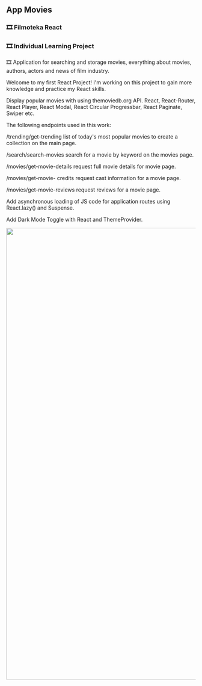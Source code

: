 ## App Movies

### 🎞️ Filmoteka React

### 🎞️ Individual Learning Project

🎞️ Application for searching and storage movies, everything about movies,
authors, actors and news of film industry.

Welcome to my first React Project! I'm working on this project to gain more
knowledge and practice my React skills.

Display popular movies with using themoviedb.org API. React, React-Router, React
Player, React Modal, React Circular Progressbar, React Paginate, Swiper etc.

The following endpoints used in this work:

/trending/get-trending list of today's most popular movies to create a
collection on the main page.

/search/search-movies search for a movie by keyword on the movies page.

/movies/get-movie-details request full movie details for movie page.

/movies/get-movie- credits request cast information for a movie page.

/movies/get-movie-reviews request reviews for a movie page.

Add asynchronous loading of JS code for application routes using React.lazy()
and Suspense.

Add Dark Mode Toggle with React and ThemeProvider.
<div align="center">
  <img src="https://ik.imagekit.io/irinavn2011/2.png?updatedAt=1684446503190" width="1200" height="auto"/>
</div>